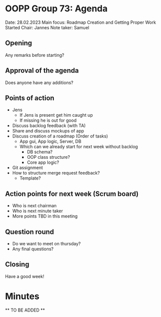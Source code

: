# OOPP Group 73: Agenda

Date:           28.02.2023
Main focus:     Roadmap Creation and Getting Proper Work Started
Chair:          Jannes
Note taker:     Samuel

## Opening

Any remarks before starting?

## Approval of the agenda

Does anyone have any additions?

## Points of action

- Jens
    - If Jens is present get him caught up
    - If missing he is out for good
- Discuss backlog feedback (with TA)
- Share and discuss mockups of app
- Discuss creation of a roadmap (Order of tasks)
    - App gui, App logic, Server, DB
    - Which can we already start for next week without backlog
        - DB schema?
        - OOP class structure?
        - Core app logic?
- Git assignment
- How to structure merge request feedback?
    - Template?
## Action points for next week (Scrum board)

- Who is next chairman
- Who is next minute taker
- More points TBD in this meeting

## Question round

- Do we want to meet on thursday?
- Any final questions?

## Closing

Have a good week!

# Minutes

** TO BE ADDED **
